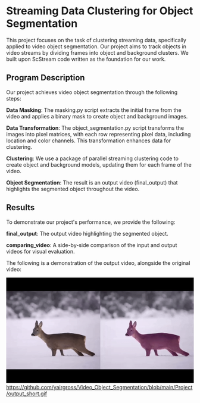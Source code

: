 
# Streaming Data Clustering for Object Segmentation
This project focuses on the task of clustering streaming data, specifically applied to video object segmentation.
Our project aims to track objects in video streams by dividing frames into object and background clusters. We built upon ScStream code written as the foundation for our work.

## Program Description
Our project achieves video object segmentation through the following steps:

**Data Masking**: The masking.py script extracts the initial frame from the video and applies a binary mask to create object and background images.

**Data Transformation**: The object_segmentation.py script transforms the images into pixel matrices, with each row representing pixel data, including location and color channels. This transformation enhances data for clustering.

**Clustering**: We use a package of parallel streaming clustering code to create object and background models, updating them for each frame of the video.

**Object Segmentation**: The result is an output video (final_output) that highlights the segmented object throughout the video.

## Results
To demonstrate our project's performance, we provide the following:

**final_output**: The output video highlighting the segmented object.

**comparing_video**: A side-by-side comparison of the input and output videos for visual evaluation.




The following is a demonstration of the output video, alongside the original video:

![output_example](https://github.com/yairgross/Video_Object_Segmentation/blob/main/Project/output_short.gif)https://github.com/yairgross/Video_Object_Segmentation/blob/main/Project/output_short.gif
